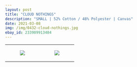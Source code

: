 ```yaml
---
layout: post
title: "CLOUD NOTHINGS"
description: "SMALL | 52% Cotton / 48% Polyester | Canvas"
date: 2021-03-08
img: /img/0432-cloud-nothings.jpg
ebay_id: 233989913484
---
```




<table style="width:100%;"><tr><td style="vertical-align:top;">
      <figure class="tmblr-full" data-orig-height="2048" data-orig-width="1365" data-orig-src="https://concertshirts.netlify.app/shirts/0432/0432-01.jpg"><img src="https://64.media.tumblr.com/a8ea300f446a2a358b03e22f5de085fe/4df8187becb71036-59/s540x810/cbbe2d3110aff813fe356335ef901d1579c788b7.jpg" data-orig-height="2048" data-orig-width="1365" data-orig-src="https://concertshirts.netlify.app/shirts/0432/0432-01.jpg"/></figure></td>
    <td style="vertical-align:top;">
      <figure class="tmblr-full" data-orig-height="2048" data-orig-width="1365" data-orig-src="https://concertshirts.netlify.app/shirts/0432/0432-02.jpg"><img src="https://64.media.tumblr.com/56dfc1df309ecab63ec76df1ddee8bd8/4df8187becb71036-f2/s540x810/c261bbcddc835d315f487d9b8d6acc2b598ddd68.jpg" data-orig-height="2048" data-orig-width="1365" data-orig-src="https://concertshirts.netlify.app/shirts/0432/0432-02.jpg"/></figure></td>
  </tr></table>
